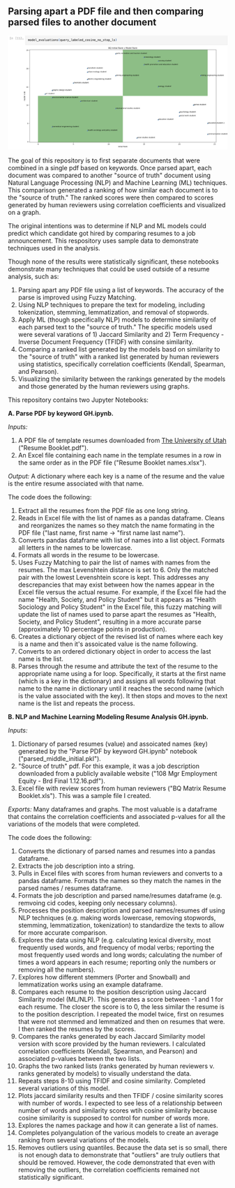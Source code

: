 ## Parsing apart a PDF file and then comparing parsed files to another document
![Untitled](Untitled.jpg)



The goal of this repository is to first separate documents that were combined in a single pdf based on keywords. Once parsed apart, each document was compared to another "source of truth" document using Natural Language Processing (NLP) and Machine Learning (ML) techniques. This comparison generated a ranking of how similar each document is to the "source of truth." The ranked scores were then compared to scores generated by human reviewers using correlation coefficients and visualized on a graph. 

The original intentions was to determine if NLP and ML models could predict which candidate got hired by comparing resumes to a job announcement. This respository uses sample data to demonstrate techniques used in the analysis.

Though none of the results were statistically significant, these notebooks demonstrate many techniques that could be used outside of a resume analysis, such as: 

1. Parsing apart any PDF file using a list of keywords. The accuracy of the parse is improved using Fuzzy Matching.
2. Using NLP techniques to prepare the text for modeling, including tokenization, stemming, lemmatization, and removal of stopwords.
3. Apply ML (though specifically NLP) models to determine similarity of each parsed text to the "source of truth." The specific models used were several varations of 1) Jaccard Similarity and 2) Term Frequency - Inverse Document Frequency (TFIDF) with consine similarity. 
4. Comparing a ranked list generated by the models basd on similarity to the "source of truth" with a ranked list generated by human reviewers using statistics, specifically correlation coefficients (Kendall, Spearman, and Pearson). 
5. Visualizing the similarity between the rankings generated by the models and those generated by the human reviewers using graphs.


This repository contains two Jupyter Notebooks: 

**A. Parse PDF by keyword GH.ipynb.**

*Inputs:*
1. A PDF file of template resumes downloaded from [The University of Utah](https://writingcenter.utah.edu/writing-resources/Resume%20Booklet.pdf) ("Resume Booklet.pdf").
2. An Excel file containing each name in the template resumes in a row in the same order as in the PDF file ("Resume Booklet names.xlsx").

*Output:* A dictionary where each key is a name of the resume and the value is the entire resume associated with that name. 

The code does the following: 
1. Extract all the resumes from the PDF file as one long string.
2. Reads in Excel file with the list of names as a pandas dataframe. Cleans and reorganizes the names so they match the name formating in the PDF file ("last name, first name &rarr; "first name last name").
3. Converts pandas dataframe with list of names into a list object. Formats all letters in the names to be lowercase.
4. Formats all words in the resume to be lowercase.
5. Uses Fuzzy Matching to pair the list of names with names from the resumes. The max Levenshtein distance is set to 6. Only the matched pair with the lowest Levenshtein score is kept. This addresses any descrepancies that may exist between how the names appear in the Excel file versus the actual resume. For example, if the Excel file had the name "Health, Society, and Policy Student" but it appears as "Health Sociology and Policy Student" in the Excel file, this fuzzy matching will update the list of names used to parse apart the resumes as "Health, Society, and Policy Student", resulting in a more accurate parse (approximately 10 percentage points in production).
6. Creates a dictionary object of the revised list of names where each key is a name and then it's assoicated value is the name following.
7. Converts to an ordered dictionary object in order to access the last name is the list.
8. Parses through the resume and attribute the text of the resume to the appropriate name using a for loop. Specifically, it starts at the first name (which is a key in the dictionary) and assigns all words following that name to the name in dictionary until it reaches the second name (which is the value associated with the key). It then stops and moves to the next name is the list and repeats the process.

**B. NLP and Machine Learning Modeling Resume Analysis GH.ipynb.**

*Inputs:*
1. Dictionary of parsed resumes (value) and assoicated names (key) generated by the "Parse PDF by keyword GH.ipynb" notebook ("parsed_middle_initial.pkl").
2. "Source of truth" pdf. For this example, it was a job description downloaded from a publicly available website ("108 Mgr Employment Equity - Brd Final 1.12.16.pdf").
3. Excel file with review scores from human reviewers ("BQ Matrix Resume Booklet.xls"). This was a sample file I created.

*Exports:* Many dataframes and graphs. The most valuable is a dataframe that contains the correlation coefficients and associated p-values for all the variations of the models that were completed. 

The code does the following:
1. Converts the dictionary of parsed names and resumes into a pandas dataframe.
2. Extracts the job description into a string.
3. Pulls in Excel files with scores from human reviewers and converts to a pandas dataframe. Formats the names so they match the names in the parsed names / resumes dataframe.
4. Formats the job description and parsed name/resumes dataframe (e.g. remvoing cid codes, keeping only necessary columns).
5. Processes the position description and parsed names/resumes df using NLP techniques (e.g. making words lowercase, removing stopwords, stemming, lemmatization, tokenization) to standardize the texts to allow for more accurate comparison.
6. Explores the data using NLP (e.g. calculating lexical diversity, most frequently used words, and frequency of modal verbs; reporting the most frequently used words and long words; calculating the number of times a word appears in each resume; reporting only the numbers or removing all the numbers).
7. Explores how different stemmers (Porter and Snowball) and lemmatization works using an example dataframe.
8. Compares each resume to the position description using Jaccard Similarity model (ML/NLP). This generates a score between -1 and 1 for each resume. The closer the score is to 0, the less similar the resume is to the position description. I repeated the model twice, first on resumes that were not stemmed and lemmatized and then on resumes that were. I then ranked the resumes by the scores.
9. Compares the ranks generated by each Jaccard Similarity model version with score provided by the human reviewers. I calculated correlation coefficients (Kendall, Spearman, and Pearson) and associated p-values between the two lists.
10. Graphs the two ranked lists (ranks generated by human reviewers v. ranks generated by models) to visually understand the data.
11. Repeats steps 8-10 using TFIDF and cosine similarity. Completed several variations of this model.
12. Plots jaccard similarity results and then TFIDF / cosine similarity scores with number of words. I expected to see less of a relationship between number of words and similarity scores wtih cosine similarity because cosine similarity is supposed to control for number of words more.
13. Explores the names package and how it can generate a list of names. 
14. Completes polyangulation of the various models to create an average ranking from several variations of the models.
15. Removes outliers using quantiles. Because the data set is so small, there is not enough data to demonstrate that "outliers" are truly outliers that should be removed. However, the code demonstrated that even with removing the outliers, the correlation coefficients remained not statistically significant. 


